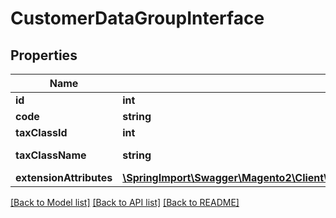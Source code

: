 # CustomerDataGroupInterface

## Properties
Name | Type | Description | Notes
------------ | ------------- | ------------- | -------------
**id** | **int** | Id | [optional] 
**code** | **string** | Code | 
**taxClassId** | **int** | Tax class id | 
**taxClassName** | **string** | Tax class name | [optional] 
**extensionAttributes** | [**\SpringImport\Swagger\Magento2\Client\Model\CustomerDataGroupExtensionInterface**](CustomerDataGroupExtensionInterface.md) |  | [optional] 

[[Back to Model list]](../README.md#documentation-for-models) [[Back to API list]](../README.md#documentation-for-api-endpoints) [[Back to README]](../README.md)


